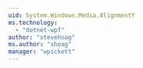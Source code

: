 ```yaml
---
uid: System.Windows.Media.AlignmentY
ms.technology: 
  - "dotnet-wpf"
author: "stevehoag"
ms.author: "shoag"
manager: "wpickett"
---
```

